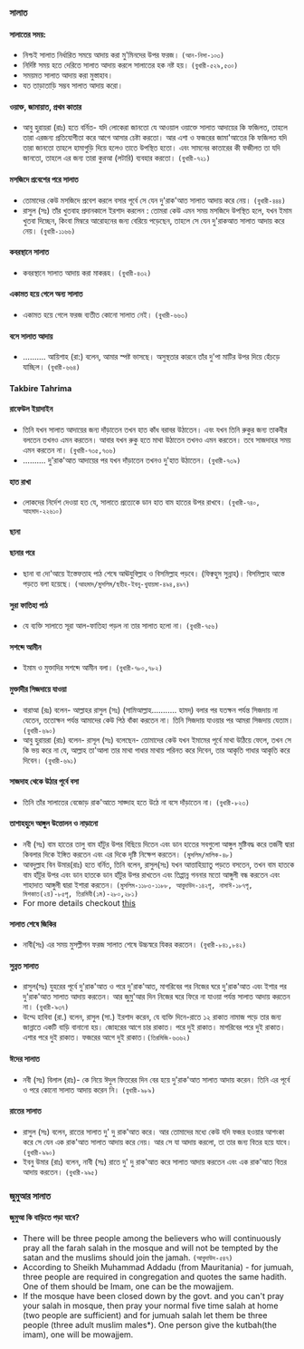 ### **সালাত**
#### **সালাতের সময়:**
* নিশ্চই সালাত নির্ধারিত সময়ে আদায় করা মু'মিনদের উপর ফরজ। `(আন-নিসা-১০৩)`
* নির্দিষ্ট সময় হতে দেরিতে সালাত আদায় করলে সালাতের হক নষ্ট হয়। `(বুখারী-৫২৯,৫৩০)`
* সময়মত সালাত আদায় করা মুস্তাহাব।
* যত তাড়াতাড়ি সম্ভব সালাত আদায় করো।
#### **ওয়াক্ত, জামায়াত, প্রথম কাতার**
* আবু হুরায়রা (রাঃ) হতে বর্নিত- যদি লোকেরা জানতো যে আওয়াল ওয়াক্তে সালাত আদায়ের কি ফজিলত, তাহলে তারা এরজন্য প্রতিযোগীতা করে আগে আসার চেষ্টা করতো। আর এশা ও ফজরের জামা'আতের কি ফজিলত যদি তারা জানতো তাহলে হামাগুড়ি দিয়ে হলেও তাতে উপস্থিত হতো। এবং সামনের কাতারের কী ফজীলত তা যদি জানতো, তাহলে এর জন্য তারা কুরআ (লটারি) ব্যবহার করতো। `(বুখারী-৭২১)`
#### **মসজিদে প্রবেশের পরে সালাত**
* তোমাদের কেউ মসজিদে প্রবেশ করলে বসার পূর্বে সে যেন দু'রাক'আত সালাত আদায় করে নেয়। `(বুখারী-৪৪৪)`
* রাসুল (সঃ) তাঁর খুতবাহ প্রদানকালে ইরশাদ করলেন : তোমরা কেউ এমন সময় মসজিদে উপস্থিত হলে,  যখন ইমাম খুতবা দিচ্ছেন, কিংবা মিম্বরে আরোহনের জন্য বেরিয়ে পড়েছেন, তাহলে সে যেন দু'রাকআত সালাত আদায় করে নেয়। `(বুখারী-১১৬৬)`
#### **কবরস্থানে সালাত**
* কবরস্থানে সালাত আদায় করা মাকরূহ। `(বুখারী-৪৩২)`
#### **একামত হয়ে গেলে অন্য সালাত**
* একামত হয়ে গেলে ফরজ ব্যতীত কোনো সালাত নেই। `(বুখারী-৬৬৩)`
#### **বসে সালাত আদায়**
*  ..........  আয়িশাহ (রা:) বলেন, আমার স্পষ্ট ভাসছে। অসুস্থতার কারনে তাঁর দু'পা মাটির উপর দিয়ে হেঁচড়ে যাচ্ছিল। `(বুখারী-৬৬৪)`
#### **Takbire Tahrima**
#### **রাফেউল ইয়াদাইন**
*  তিনি যখন সালাত আদায়ের জন্য দাঁড়াতেন তখন হাত কাঁধ বরাবর উঠাতেন। এবং যখন তিনি রুকুর জন্য তাকবীর বলতেন তখনও এমন করতেন। আবার যখন রুকু হতে মাথা উঠাতেন তখনও এমন করতেন। তবে সাজদাহর সময় এমন করতেন না। `(বুখারী-৭৩৫,৭৩৬)`
*  ..........  দু'রাক'আত আদায়ের পর যখন দাঁড়াতেন তখনও দু'হাত উঠাতেন। `(বুখারী-৭৩৯)`
#### **হাত রাখা**
* লোকদের নির্দেশ দেওয়া হত যে, সালাতে প্রত্যেকে ডান হাত বাম হাতের উপর রাখবে। `(বুখারী-৭৪০, আহমাদ-২২৬১০)`
#### **ছানা**
#### **ছানার পরে**
* ছানা বা দো'আয়ে ইস্তেফতাহ পাঠ শেষে আঊযুবিল্লাহ ও বিসমিল্লাহ পড়বে। (ফিক্বহুস সুন্নাহ)। বিসমিল্লাহ আস্তে পড়তে বলা হয়েছে। `(আহমাদ/মুসলিম/ছহীহ-ইবনু-খুযায়মা-৪৯৪,৪৯৭)`
#### **সুরা ফাতিহা পাঠ**
* যে ব্যক্তি সালাতে সূরা আল-ফাতিহা পড়ল না তার সালাত হলো না। `(বুখারী-৭৫৬)`
#### **সশব্দে আমীন**
* ইমাম ও মুক্তাদির সশব্দে আমীন বলা। `(বুখারী-৭৮০,৭৮২)`
#### **মুক্তাদীর সিজদায়ে যাওয়া**
* বারাআ (রঃ) বলেন- আল্লাহর রাসুল (সঃ) (সামিআল্লাহ........... হামদ্) বলার পর যতক্ষন পর্যন্ত সিজদায় না যেতেন, ততোক্ষন পর্যন্ত আমাদের কেউ পিঠ বাঁকা করতেন না। তিনি সিজদায় যাওয়ার পর আমরা সিজদায় যেতাম। `(বুখারী-৬৯০)`
* আবু হুরায়রা (রাঃ) বলেন- রাসূল (সঃ) বলেছেন- তোমাদের কেউ যখন ইমামের পূর্বে মাথা উঠিয়ে ফেলে, তখন সে কি ভয় করে না যে, আল্লাহ তা'আলা তার মাথা গাধার মাথায় পরিনত করে দিবেন, তার আকৃতি গাধার আকৃতি করে দিবেন। `(বুখারী-৬৯১)`
#### **সাজদাহ থেকে উঠার পূর্বে বসা**
* তিনি তাঁর সালাতের বেজোড় রাক'আতে সাজ্দাহ হতে উঠে না বসে দাঁড়াতেন না। `(বুখারী-৮২৩)`
#### **তাশাহহুদে আঙ্গুল উত্তোলন ও নাড়ানো**
* নবী (সঃ) বাম হাতের তালু বাম হাঁটুর উপর বিছিয়ে দিতেন এবং ডান হাতের সবগুলো আঙ্গুল মুষ্টিবদ্ধ করে তর্জনী দ্বারা কিবলার দিকে ইঙ্গিত করতেন এবং এর দিকে দৃষ্টি নিক্ষেপ করতেন। `(মুসলিম/মালিক-৪৮)`
* আবদুল্লাহ বিন উমার(রাঃ) হতে বর্নিত, তিনি বলেন, রাসুল(সঃ) যখন আত্তাহিয়্যাতু পড়তে বসতেন, তখন বাম হাতকে বাম হাঁটুর উপর এবং ডান হাতকে ডান হাঁটুর উপর রাখতেন এবং তিপ্পান্ন গননার মতো আঙ্গুলী বন্ধ করতেন এবং শাহাদাত আঙ্গুলী দ্বারা ইশারা করতেন। `(মুসলিম-১১৮৩-১১৮৮, আবুদাউদ-১৪২পৃ, নাসাঈ-১৮৭পৃ, মিশকাত(২য়)-৮৫পৃ, তিরমিযী(১ম)-২৮০,২৮১)`
* For more details checkout [this](https://www.hadithbd.com/hadith/link/?id=58305)
#### **সালাত শেষে জিকির**
* নাবী(সঃ) এর সময় মুসল্লীগন ফরজ সালাত শেষে উচ্চস্বরে যিকর করতেন। `(বুখারী-৮৪১,৮৪২)`
#### **সুন্নত সালাত**
* রাসুল(সঃ) যুহরের পূর্বে দু'রাক'আত ও পরে দু'রাক'আত, মাগরিবের পর নিজের ঘরে দু'রাক'আত এবং ইশার পর দু'রাক'আত সালাত আদায় করতেন। আর জুমু'আর দিন নিজের ঘরে ফিরে না যাওয়া পর্যন্ত সালাত আদায় করতেন না। `(বুখারী-৯৩৭)`
* উম্মে হাবিবা (রা.) বলেন, রাসুল (সা.) ইরশাদ করেন, যে ব্যক্তি দিনে-রাতে ১২ রাকাত নামাজ পড়ে তার জন্য জান্নাতে একটি বাড়ি বানানো হয়। জোহরের আগে চার রাকাত। পরে দুই রাকাত। মাগরিবের পরে দুই রাকাত। এশার পরে দুই রাকাত। ফজরের আগে দুই রাকাত।`(তিরমিজি-৬৩৬২)`
#### **ঈদের সালাত**
* নবী (সঃ) বিলাল (রাঃ)- কে নিয়ে ঈদুল ফিতরের দিন বের হয়ে দু'রাক'আত সালাত আদায় করেন। তিনি এর পূর্বে ও পরে কোনো সালাত আদায় করেন নি। `(বুখারী-৯৮৯)`
#### **রাতের সালাত**
* রাসুল (সঃ) বলেন, রাতের সালাত দু' দু রাক'আত করে। আর তোমাদের মধ্যে কেউ যদি ফজর হওয়ার আশংকা করে সে যেন এক রাক'আত সালাত আদায় করে নেয়। আর সে যা আদায় করলো, তা তার জন্য বিতর হয়ে যাবে। `(বুখারী-৯৯০)`
* ইবনু উমার (রাঃ) বলেন, নাবী (সঃ) রাতে দু' দু রাক'আত করে সালাত আদায় করতেন এবং এক রাক'আত বিতর আদায় করতেন। `(বুখারী-৯৯৫)`
### **জুমুআর সালাত**
#### **জুমুআ কি বাড়িতে পড়া যাবে?**
* There will be three people among the believers who will continuously pray all the farah salah in the mosque and will not be tempted by the satan and the muslims should join the jamah. `(আবুদাউদ-৫৪৭)`
* According to Sheikh Muhammad Addadu (from Mauritania) - for jumuah, three people are required in congregation and quotes the same hadith. One of them should be Imam, one can be the mowajjem.
* If the mosque have been closed down by the govt. and you can't pray your salah in mosque, then pray your normal five time salah at home (two people are sufficient) and for jumuah salah let them be three people (three adult muslim males*). One person give the kutbah(the imam), one will be mowajjem.